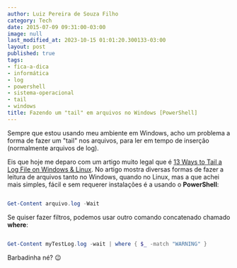 ```yaml
---
author: Luiz Pereira de Souza Filho
category: Tech
date: 2015-07-09 09:31:00-03:00
image: null
last_modified_at: 2023-10-15 01:01:20.300133-03:00
layout: post
published: true
tags:
- fica-a-dica
- informática
- log
- powershell
- sistema-operacional
- tail
- windows
title: Fazendo um "tail" em arquivos no Windows [PowerShell]
---
```


Sempre que estou usando meu ambiente em Windows, acho um problema a forma de fazer um "tail" nos arquivos, para ler em tempo de inserção (normalmente arquivos de log).

Eis que hoje me deparo com um artigo muito legal que é [13 Ways to Tail a Log File on Windows & Linux](http://stackify.com/11-ways-to-tail-a-log-file-on-windows-unix/). No artigo mostra diversas formas de fazer a leitura de arquivos tanto no Windows, quando no Linux, mas a que achei mais simples, fácil e sem requerer instalações é a usando o **PowerShell**:

```powershell

Get-Content arquivo.log -Wait

```

Se quiser fazer filtros, podemos usar outro comando concatenado chamado **where**:

```powershell

Get-Content myTestLog.log -wait | where { $_ -match "WARNING" }

```

Barbadinha né? 😉
